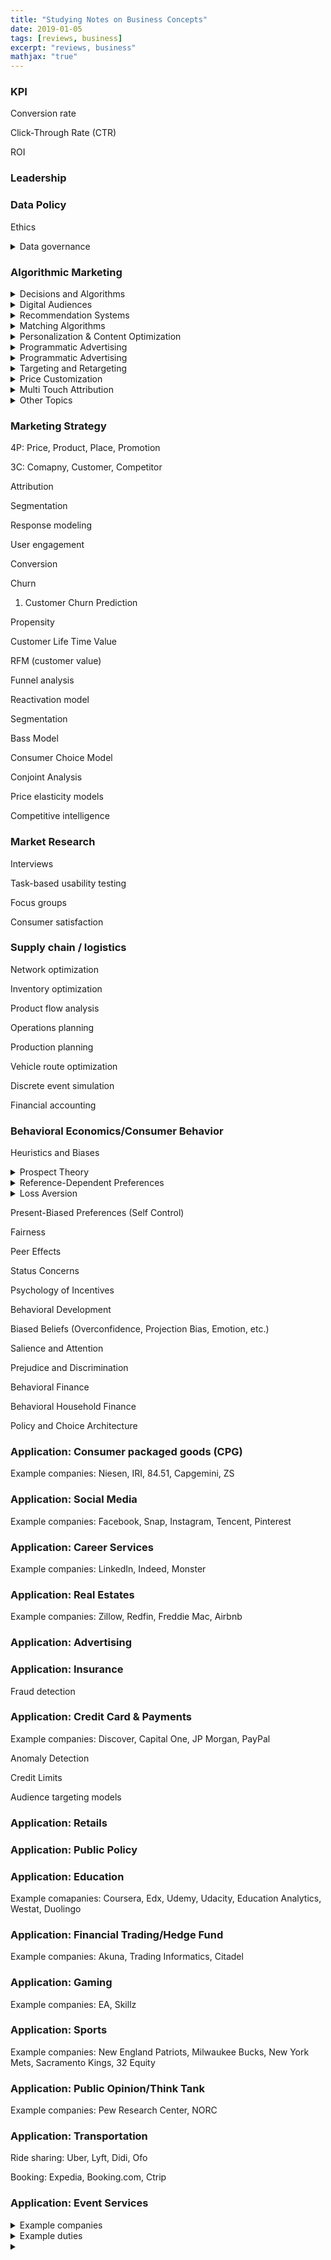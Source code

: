 ```yaml
---
title: "Studying Notes on Business Concepts"
date: 2019-01-05
tags: [reviews, business]
excerpt: "reviews, business"
mathjax: "true"
---
```


### KPI

Conversion rate 

Click-Through Rate (CTR)

ROI

### Leadership

### Data Policy

Ethics

<details>
<summary>Data governance</summary>
<br>
  
* Capability that enables an organization to ensure that high data quality exists throughout the complete lifecycle of the data <br>
  
* Focus areas of data governance include availability, usability, consistency, data integrity and data security <br>
  
[Wikipedia](https://en.wikipedia.org/wiki/Data_governance)

<br>

</details>

### Algorithmic Marketing

<details>
<summary> 
  Decisions and Algorithms
</summary>
<br>
  
  * "An algorithm is any well-defined computational procedure that takes some value, or set of values, as input and produces some value, or set of values as output." ---CLRS Algorithms Textbook
  
  * "Algorithmic marketing refers to the use of computational methods to make, implement, monitor or improve marketing decisions based on available informational inputs." ---Sanjog Misra
  
  * A **decision** is an algorithm that outputs choices as a function of inputs to attain a goal.
  
  * Prediction != Decision (Prediction relies on finding patterns in the ast data; Decision is much more complex and uncertain)
  
  * Steps: Objectives -> Theory -> Model -> Data -> Methods -> Implementation -> Monitoring -> Adaptation
  
   (Chicago approach: Theory before the Model and Data)

<img src="/images/Biz/Equation.png" class="img-responsive" alt=""> </div>

<br>
</details>



<details>
<summary> 
Digital Audiences
</summary>
<br>
  
<br>
</details>

<details>
<summary> 
Recommendation Systems 
</summary>
<br>
  
<br>
</details>



<details>
<summary> 
Matching Algorithms
</summary>
<br>
  
<br>
</details>




<details>
<summary> 
Personalization & Content Optimization 
</summary>
<br>
  
<br>
</details>



<details>
<summary> 
Programmatic Advertising
</summary>
<br>
  
<br>
</details>



<details>
<summary> 
Programmatic Advertising
</summary>
<br>
  
Demand side platform (DSP)

Real time bidding (RTB) auction

<br>
</details>


<details>
<summary> 
Targeting and Retargeting
</summary>
<br>
  
<br>
</details>


<details>
<summary> 
Price Customization
</summary>
<br>
  
<br>
</details>


<details>
<summary> 
Multi Touch Attribution
  </summary>
<br>
  
<br>
</details>


<details>
<summary> 
Other Topics
  </summary>
<br>
  
<br>
</details>


### Marketing Strategy

4P: Price, Product, Place, Promotion

3C: Comapny, Customer, Competitor

Attribution

Segmentation

Response modeling

User engagement

Conversion

Churn

1. Customer Churn Prediction

Propensity

Customer Life Time Value

RFM (customer value)

Funnel analysis

Reactivation model

Segmentation

Bass Model

Consumer Choice Model

Conjoint Analysis

Price elasticity models

Competitive intelligence

### Market Research

Interviews

Task-based usability testing

Focus groups

Consumer satisfaction


### Supply chain / logistics

Network optimization 

Inventory optimization

Product flow analysis

Operations planning

Production planning

Vehicle route optimization 

Discrete event simulation 

Financial accounting

### Behavioral Economics/Consumer Behavior

Heuristics and Biases

<details>
<summary> 
Prospect Theory
</summary>
<br>
  Also known as "loss-aversion theory"
  
  psychological theory of decision-making under conditions of risk
  
First paper: [Kahneman and Tversky, 1979 in Econometrica](http://www.its.caltech.edu/~camerer/Ec101/ProspectTheory.pdf)
 
 
For investors:

* The prospect theory says that investors value gains and losses differently, placing more weight on perceived gains versus perceived losses.
* An investor presented with a choice, both equal, will choose the one presented in terms of potential gains.
* The prospect theory is part of behavioral economics, suggesting investors chose perceived gains because losses cause a greater emotional impact.
* The certainty effect says individuals prefer certain outcomes over probable ones, while the isolation effect says individuals cancel out similar information when making a decision.

From [Investopedia-Prospect Theory](https://www.investopedia.com/terms/p/prospecttheory.asp)
<br>
</details>

<details>
<summary> 
  Reference-Dependent Preferences

</summary>
<br>
  when utility from an outcome depends on comparisons to relevant “reference levels” or “reference points.”
<br>
</details>


<details>
<summary> 
  Loss Aversion
</summary>
<br>
  people dislike losses relative to the reference point more than they like same-sized gains.
<br>
</details>


Present-Biased Preferences (Self Control)

Fairness

Peer Effects

Status Concerns

Psychology of Incentives

Behavioral Development

Biased Beliefs (Overconfidence, Projection Bias, Emotion, etc.)

Salience and Attention

Prejudice and Discrimination

Behavioral Finance

Behavioral Household Finance

Policy and Choice Architecture


### Application: Consumer packaged goods (CPG)

Example companies: Niesen, IRI, 84.51, Capgemini, ZS

### Application: Social Media

Example companies: Facebook, Snap, Instagram, Tencent, Pinterest

### Application: Career Services

Example companies: LinkedIn, Indeed, Monster

### Application: Real Estates

Example companies: Zillow, Redfin, Freddie Mac, Airbnb

### Application: Advertising

### Application: Insurance

Fraud detection

### Application: Credit Card & Payments

Example companies: Discover, Capital One, JP Morgan, PayPal

Anomaly Detection

Credit Limits

Audience targeting models 

### Application: Retails

### Application: Public Policy

### Application: Education

Example comapanies: Coursera, Edx, Udemy, Udacity, Education Analytics, Westat, Duolingo

### Application: Financial Trading/Hedge Fund

Example companies: Akuna, Trading Informatics, Citadel

### Application: Gaming

Example companies: EA, Skillz

### Application: Sports

Example companies: New England Patriots, Milwaukee Bucks, New York Mets, Sacramento Kings, 32 Equity

### Application: Public Opinion/Think Tank

Example companies: Pew Research Center, NORC
 
### Application: Transportation

Ride sharing: Uber, Lyft, Didi, Ofo

Booking: Expedia, Booking.com, Ctrip

### Application: Event Services

<details>
<summary> 
  Example companies
</summary>
<br>
  Ticketmaster, Viagogo, Stubhub, Eventbrite
<br>
</details>


<details>
<summary> 
  Example duties
</summary>
<br>
  
  * Designing, running and analyzing feature experiments (A/B tests) on millions of users of our website and apps (Viagogo)
  
  * Optimizing the coverage and efﬁciency of ad campaigns through search engines (PPC) and social media platforms (Viagogo)
  
  * Identifying opportunities to acquire new inventory and optimize the quality/pricing of inventory in all geographies (Viagogo)


<br>
</details>




<details>
<summary> 
  
</summary>
<br>
  
<br>
</details>
